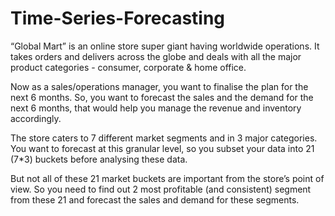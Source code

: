 # Time-Series-Forecasting
“Global Mart” is an online store super giant having worldwide operations. It takes orders and delivers across the globe and deals with all the major product categories - consumer, corporate & home office.

Now as a sales/operations manager, you want to finalise the plan for the next 6 months.  So, you want to forecast the sales and the demand for the next 6 months, that would help you manage the revenue and inventory accordingly.

The store caters to 7 different market segments and in 3 major categories. You want to forecast at this granular level, so you subset your data into 21 (7*3) buckets before analysing these data.

But not all of these 21 market buckets are important from the store’s point of view. So you need to find out 2 most profitable (and consistent) segment from these 21 and forecast the sales and demand for these segments.
